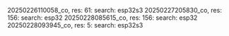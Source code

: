 20250226110058_co, res: 61: search: esp32s3
20250227205830_co, res: 156: search: esp32
20250228085615_co, res: 156: search: esp32
20250228093945_co, res: 5: search: esp32s3
